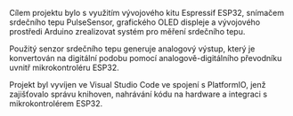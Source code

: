 Cílem projektu bylo s využitím vývojového kitu Espressif ESP32, snímačem srdečního tepu PulseSensor, grafického OLED displeje a vývojového prostředi Arduino zrealizovat systém pro měření srdečního tepu. 

Použitý senzor srdečního tepu generuje analogový výstup, který je konvertován na digitální podobu pomocí analogově-digitálního převodníku uvnitř mikrokontroléru ESP32. 

Projekt byl vyvíjen ve Visual Studio Code ve spojení s PlatformIO, jenž zajišťovalo správu knihoven, nahrávání kódu na hardware a integraci s mikrokontrolérem ESP32.
